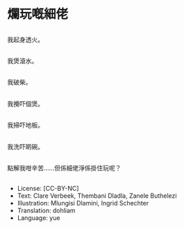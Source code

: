 # 爛玩嘅細佬

##
我起身透火。

##
我煲滾水。

##
我破柴。

##
我攪吓個煲。

##
我掃吓地板。

##
我洗吓啲碗。

##
點解我咁辛苦……但係細佬淨係掛住玩呢？

##
* License: [CC-BY-NC]
* Text: Clare Verbeek, Thembani Dladla, Zanele Buthelezi
* Illustration: Mlungisi Dlamini, Ingrid Schechter
* Translation: dohliam
* Language: yue
